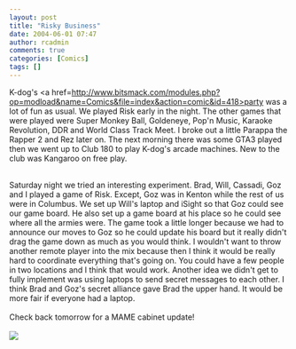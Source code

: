 ```yaml
---
layout: post
title: "Risky Business"
date: 2004-06-01 07:47
author: rcadmin
comments: true
categories: [Comics]
tags: []
---
```

K-dog's <a href=http://www.bitsmack.com/modules.php?op=modload&name=Comics&file=index&action=comic&id=418>party</a> was a lot of fun as usual. We played Risk early in the night. The other games that were played were Super Monkey Ball, Goldeneye, Pop'n Music, Karaoke Revolution, DDR and World Class Track Meet. I broke out a little Parappa the Rapper 2 and Rez later on. The next morning there was some GTA3 played then we went up to Club 180 to play K-dog's arcade machines. New to the club was Kangaroo on free play. 
<br />

<br />
Saturday night we tried an interesting experiment. Brad, Will, Cassadi, Goz and I played a game of Risk. Except, Goz was in Kenton while the rest of us were in Columbus. We set up Will's laptop and iSight so that Goz could see our game board. He also set up a game board at his place so he could see where all the armies were. The game took a little longer because we had to announce our moves to Goz so he could update his board but it really didn't drag the game down as much as you would think. I wouldn't want to throw another remote player into the mix because then I think it would be really hard to coordinate everything that's going on. You could have a few people in two locations and I think that would work. Another idea we didn't get to fully implement was using laptops to send secret messages to each other. I think Brad and Goz's secret alliance gave Brad the upper hand. It would be more fair if everyone had a laptop. 
<br />

<br />
Check back tomorrow for a MAME cabinet update!<Br><br><!--more--><img src='/wp/wp-content/comics/20040601.png' alt'' />
